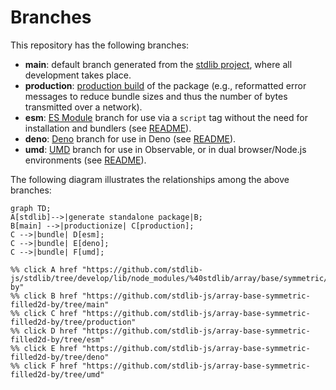 <!--

@license Apache-2.0

Copyright (c) 2022 The Stdlib Authors.

Licensed under the Apache License, Version 2.0 (the "License");
you may not use this file except in compliance with the License.
You may obtain a copy of the License at

    http://www.apache.org/licenses/LICENSE-2.0

Unless required by applicable law or agreed to in writing, software
distributed under the License is distributed on an "AS IS" BASIS,
WITHOUT WARRANTIES OR CONDITIONS OF ANY KIND, either express or implied.
See the License for the specific language governing permissions and
limitations under the License.

-->

# Branches

This repository has the following branches:

-   **main**: default branch generated from the [stdlib project][stdlib-url], where all development takes place.
-   **production**: [production build][production-url] of the package (e.g., reformatted error messages to reduce bundle sizes and thus the number of bytes transmitted over a network).
-   **esm**: [ES Module][esm-url] branch for use via a `script` tag without the need for installation and bundlers (see [README][esm-readme]).
-   **deno**: [Deno][deno-url] branch for use in Deno (see [README][deno-readme]).
-   **umd**: [UMD][umd-url] branch for use in Observable, or in dual browser/Node.js environments (see [README][umd-readme]).

The following diagram illustrates the relationships among the above branches:

```mermaid
graph TD;
A[stdlib]-->|generate standalone package|B;
B[main] -->|productionize| C[production];
C -->|bundle| D[esm];
C -->|bundle| E[deno];
C -->|bundle| F[umd];

%% click A href "https://github.com/stdlib-js/stdlib/tree/develop/lib/node_modules/%40stdlib/array/base/symmetric/filled2d-by"
%% click B href "https://github.com/stdlib-js/array-base-symmetric-filled2d-by/tree/main"
%% click C href "https://github.com/stdlib-js/array-base-symmetric-filled2d-by/tree/production"
%% click D href "https://github.com/stdlib-js/array-base-symmetric-filled2d-by/tree/esm"
%% click E href "https://github.com/stdlib-js/array-base-symmetric-filled2d-by/tree/deno"
%% click F href "https://github.com/stdlib-js/array-base-symmetric-filled2d-by/tree/umd"
```

[stdlib-url]: https://github.com/stdlib-js/stdlib/tree/develop/lib/node_modules/%40stdlib/array/base/symmetric/filled2d-by
[production-url]: https://github.com/stdlib-js/array-base-symmetric-filled2d-by/tree/production
[deno-url]: https://github.com/stdlib-js/array-base-symmetric-filled2d-by/tree/deno
[deno-readme]: https://github.com/stdlib-js/array-base-symmetric-filled2d-by/blob/deno/README.md
[umd-url]: https://github.com/stdlib-js/array-base-symmetric-filled2d-by/tree/umd
[umd-readme]: https://github.com/stdlib-js/array-base-symmetric-filled2d-by/blob/umd/README.md
[esm-url]: https://github.com/stdlib-js/array-base-symmetric-filled2d-by/tree/esm
[esm-readme]: https://github.com/stdlib-js/array-base-symmetric-filled2d-by/blob/esm/README.md